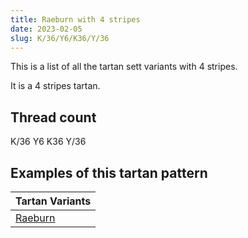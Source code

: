 ```yaml
---
title: Raeburn with 4 stripes
date: 2023-02-05
slug: K/36/Y6/K36/Y/36
---
```

This is a list of all the tartan sett variants with 4 stripes.

It is a 4 stripes tartan.


## Thread count
K/36 Y6 K36 Y/36

## Examples of this tartan pattern

| Tartan Variants |
|---------------|
| [Raeburn](/variants/k/36/y6/k36/y/36-k000000-yf0c000)||
